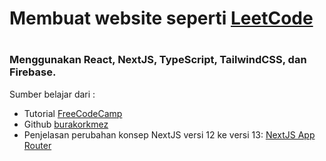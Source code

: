 # Membuat website seperti <a href="https://leetcode.com/explore" target="_blank">LeetCode</a>
<h1></h1>
<h3>Menggunakan React, NextJS, TypeScript, TailwindCSS, dan Firebase.</h3>
<p>Sumber belajar dari : <br>
<ul>
  <li>Tutorial <a href="https://www.freecodecamp.org/news/build-and-deploy-a-leetcode-clone-with-react-next-js-typescript-tailwind-css-firebase" target="_blank">FreeCodeCamp</a></li>
  <li>Github <a href="https://github.com/burakorkmez/leetcode-clone-youtube" target="_blank">burakorkmez</a>
 <li>Penjelasan perubahan konsep NextJS versi 12 ke versi 13: <a href="https://www.youtube.com/watch?v=Sbl04kOL1dM" target="_blank">NextJS App Router</a></li>
  </ul>
